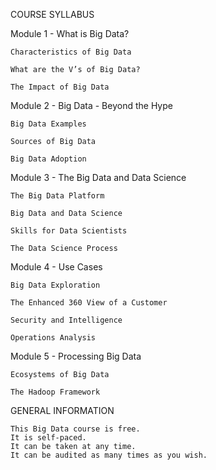COURSE SYLLABUS

Module 1 - What is Big Data?

    Characteristics of Big Data

    What are the V’s of Big Data?

    The Impact of Big Data

Module 2 - Big Data - Beyond the Hype

    Big Data Examples

    Sources of Big Data

    Big Data Adoption

Module 3 - The Big Data and Data Science

    The Big Data Platform

    Big Data and Data Science

    Skills for Data Scientists

    The Data Science Process

Module 4 - Use Cases

    Big Data Exploration

    The Enhanced 360 View of a Customer

    Security and Intelligence

    Operations Analysis

Module 5 - Processing Big Data

    Ecosystems of Big Data

    The Hadoop Framework

GENERAL INFORMATION

    This Big Data course is free.
    It is self-paced.
    It can be taken at any time.
    It can be audited as many times as you wish.
